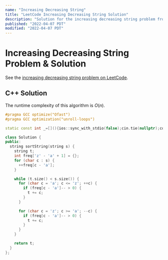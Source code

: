 ```yaml
---
name: "Increasing Decreasing String"
title: "LeetCode Increasing Decreasing String Solution"
description: "Solution for the increasing decreasing string problem from LeetCode."
published: "2022-04-07 PDT"
modified: "2022-04-07 PDT"
---
```


# Increasing Decreasing String Problem & Solution

See the [increasing decreasing string problem on LeetCode](https://leetcode.com/problems/increasing-decreasing-string).

## C++ Solution

The runtime complexity of this algorithm is $O(n)$.

```cpp
#pragma GCC optimize("Ofast")
#pragma GCC optimization("unroll-loops")

static const int _=[](){ios::sync_with_stdio(false);cin.tie(nullptr);cout.tie(nullptr);return 0;}();

class Solution {
public:
  string sortString(string s) {
    string t;
    int freq['z' - 'a' + 1] = {};
    for (char c : s) {
      ++freq[c - 'a'];
    }

    while (t.size() < s.size()) {
      for (char c = 'a'; c <= 'z'; ++c) {
        if (freq[c - 'a']-- > 0) {
          t += c;
        }
      }

      for (char c = 'z'; c >= 'a'; --c) {
        if (freq[c - 'a']-- > 0) {
          t += c;
        }
      }
    }

    return t;
  }
};
```
